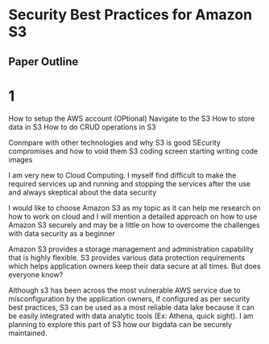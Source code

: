 # Security Best Practices for Amazon S3

## Paper Outline

# 1
<p>
How to setup the AWS account (OPtional)
  Navigate to the S3
  How to store data in S3
  How to do CRUD operations in S3
  
</p>
Conmpare with other technologies and why S3 is good
SEcurity compromises and how to void them
S3 coding screen
starting
writing code
images

<p>I am very new to Cloud Computing. I myself find difficult to make the required services up and running and stopping the services after the use and always skeptical about the data security</p> 
<p>I would like to choose Amazon S3 as my topic as it can help me research on how to work on cloud and I will mention a detailed approach on how to use Amazon S3 securely and may be a little on how to overcome the challenges with data security as a beginner</p>
<p>Amazon S3 provides a storage management and administration capability that is highly flexible.
S3 provides various data protection requirements which helps application owners keep their data secure at all times. But does everyone know?

</p>

<p>Although s3 has been across the most vulnerable AWS service due to misconfiguration by the application owners, 
if configured as per security best practices, S3 can be used as a most reliable data lake because it can be easily integrated with data analytic tools (Ex: Athena, quick sight). I am planning to explore this part of S3 how our bigdata can be securely maintained.
</p>
